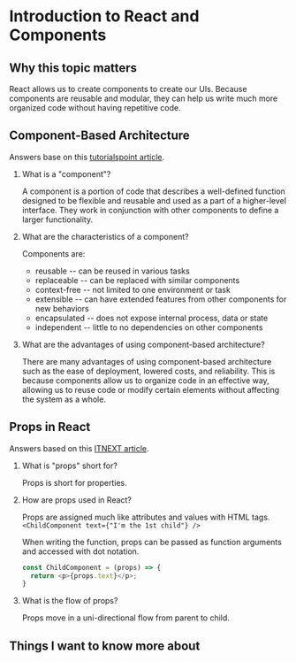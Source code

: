 # Introduction to React and Components

## Why this topic matters

React allows us to create components to create our UIs. Because components are reusable and modular, they can help us write much more organized code without having repetitive code.

## Component-Based Architecture
Answers base on this [tutorialspoint article](https://www.tutorialspoint.com/software_architecture_design/component_based_architecture.htm).

1. What is a "component"?

    A component is a portion of code that describes a well-defined function designed to be flexible and reusable and used as a part of a higher-level interface. They work in conjunction with other components to define a larger functionality. 

2. What are the characteristics of a component?

    Components are:

    * reusable -- can be reused in various tasks
    * replaceable -- can be replaced with similar components
    * context-free -- not limited to one environment or task
    * extensible -- can have extended features from other components for new behaviors
    * encapsulated -- does not expose internal process, data or state
    * independent -- little to no dependencies on other components

3. What are the advantages of using component-based architecture?

    There are many advantages of using component-based architecture such as the ease of deployment, lowered costs, and reliability. This is because components allow us to organize code in an effective way, allowing us to reuse code or modify certain elements without affecting the system as a whole.


## Props in React
Answers based on this [ITNEXT article](https://itnext.io/what-is-props-and-how-to-use-it-in-react-da307f500da0#:~:text=%E2%80%9CProps%E2%80%9D%20is%20a%20special%20keyword,way%20from%20parent%20to%20child).

1. What is "props" short for?

    Props is short for properties.

2. How are props used in React?

    Props are assigned much like attributes and values with HTML tags.
    `<ChildComponent text={"I'm the 1st child"} />`

    When writing the function, props can be passed as function arguments and accessed with dot notation.

    ```javascript
    const ChildComponent = (props) => {
      return <p>{props.text}</p>;
    }
    ```

3. What is the flow of props?

    Props move in a uni-directional flow from parent to child.

## Things I want to know more about